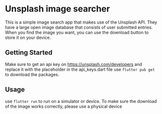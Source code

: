# Unsplash image searcher

This is a simple image search app that makes use of the Unsplash API. They have a large open image database that consists of user submitted entries. When you find the image you want, you can use the download button to store it on your device.

## Getting Started

Make sure to get an api key on https://unsplash.com/developers and replace it with the placeholder in the api_keys.dart file
use `flutter pub get` to download the packages.

## Usage 

use `flutter run` to run on a simulator or device. To make sure the download of the image works correctly, please use a physical device
